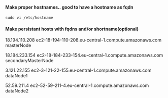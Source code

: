 #### Make proper hostnames.. good to have a hostname as fqdn
	sudo vi /etc/hostname
	
#### Make persistant hosts with fqdns and/or shortname(optional)

18.194.110.208 ec2-18-194-110-208.eu-central-1.compute.amazonaws.com masterNode

18.184.233.154 ec2-18-184-233-154.eu-central-1.compute.amazonaws.com secondaryMasterNode

3.121.22.155  ec2-3-121-22-155.eu-central-1.compute.amazonaws.com  dataNode1

52.59.211.4 ec2-52-59-211-4.eu-central-1.compute.amazonaws.com dataNode2

